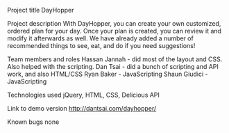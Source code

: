 Project title
DayHopper

Project description
With DayHopper, you can create your own customized, ordered plan for your day. Once your plan is created, you can review it and modify it afterwards as well. We have already added a number of recommended things to see, eat, and do if you need suggestions!

Team members and roles
Hassan Jannah - did most of the layout and CSS. Also helped with the scripting.
Dan Tsai - did a bunch of scripting and API work, and also HTML/CSS
Ryan Baker - JavaScripting
Shaun Giudici - JavaScripting

Technologies used
jQuery, HTML, CSS, Delicious API

Link to demo version
http://dantsai.com/dayhopper/

Known bugs
none
